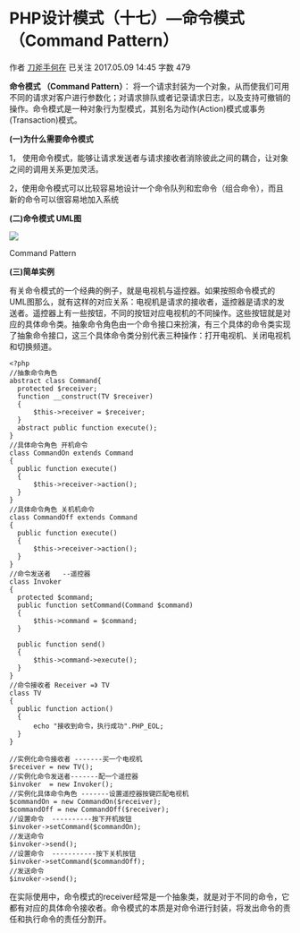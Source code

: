 # PHP设计模式（十七）—命令模式 （Command Pattern）

作者  [刀斧手何在][0] 已关注 2017.05.09 14:45  字数 479  

**命令模式 （Command Pattern）**： 将一个请求封装为一个对象，从而使我们可用不同的请求对客户进行参数化；对请求排队或者记录请求日志，以及支持可撤销的操作。命令模式是一种对象行为型模式，其别名为动作(Action)模式或事务(Transaction)模式。

**(一)为什么需要命令模式**

1， 使用命令模式，能够让请求发送者与请求接收者消除彼此之间的耦合，让对象之间的调用关系更加灵活。

2，使用命令模式可以比较容易地设计一个命令队列和宏命令（组合命令），而且新的命令可以很容易地加入系统

**(二)命令模式 UML图**

![][1]



Command Pattern

**(三)简单实例**

有关命令模式的一个经典的例子，就是电视机与遥控器。如果按照命令模式的UML图那么，就有这样的对应关系：电视机是请求的接收者，遥控器是请求的发送者。遥控器上有一些按钮，不同的按钮对应电视机的不同操作。这些按钮就是对应的具体命令类。抽象命令角色由一个命令接口来扮演，有三个具体的命令类实现了抽象命令接口，这三个具体命令类分别代表三种操作：打开电视机、关闭电视机和切换频道。

    <?php
    //抽象命令角色
    abstract class Command{
      protected $receiver;
      function __construct(TV $receiver)
      {
          $this->receiver = $receiver;
      }
      abstract public function execute();
    }
    //具体命令角色 开机命令
    class CommandOn extends Command
    {
      public function execute()
      {
          $this->receiver->action();
      }
    }
    //具体命令角色 关机机命令
    class CommandOff extends Command
    {
      public function execute()
      {
          $this->receiver->action();
      }
    }
    //命令发送者   --遥控器
    class Invoker
    {
      protected $command;
      public function setCommand(Command $command)
      {
          $this->command = $command;
      }
    
      public function send()
      {
          $this->command->execute();
      }
    }
    //命令接收者 Receiver =》 TV
    class TV
    {
      public function action()
      {
          echo "接收到命令，执行成功".PHP_EOL;
      }
    }
    
    //实例化命令接收者 -------买一个电视机
    $receiver = new TV();
    //实例化命令发送者-------配一个遥控器
    $invoker  = new Invoker();
    //实例化具体命令角色 -------设置遥控器按键匹配电视机
    $commandOn = new CommandOn($receiver);
    $commandOff = new CommandOff($receiver);
    //设置命令  ----------按下开机按钮
    $invoker->setCommand($commandOn);
    //发送命令
    $invoker->send();
    //设置命令  -----------按下关机按钮
    $invoker->setCommand($commandOff);
    //发送命令
    $invoker->send();

在实际使用中，命令模式的receiver经常是一个抽象类，就是对于不同的命令，它都有对应的具体命令接收者。命令模式的本质是对命令进行封装，将发出命令的责任和执行命令的责任分割开。

[0]: http://www.jianshu.com/u/29417b7766fe
[1]: http://upload-images.jianshu.io/upload_images/5261067-84f4f1ad0aa18c08.png
